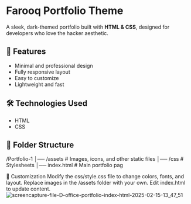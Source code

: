 # Farooq Portfolio Theme  

A sleek, dark-themed portfolio built with **HTML & CSS**, designed for developers who love the hacker aesthetic.

## 🌟 Features  
- Minimal and professional design  
- Fully responsive layout  
- Easy to customize  
- Lightweight and fast  

## 🛠️ Technologies Used  
- HTML  
- CSS  

## 📂 Folder Structure  
/Portfolio-1
│── /assets # Images, icons, and other static files
│── /css # Stylesheets
│── index.html # Main portfolio pag

🎨 Customization
Modify the css/style.css file to change colors, fonts, and layout.
Replace images in the /assets folder with your own.
Edit index.html to update content.
![screencapture-file-D-office-portfolio-index-html-2025-02-15-13_47_51](https://github.com/user-attachments/assets/967f6bb2-f192-4017-9fc5-948052a9613e)
